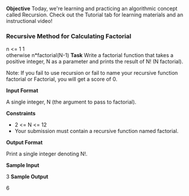 
**Objective** 
Today, we're learning and practicing an algorithmic concept called Recursion. Check out the Tutorial tab for learning materials and an instructional video!  

### Recursive Method for Calculating Factorial 
n <= 1  1  
otherwise n*factorial(N-1) 
**Task** 
Write a factorial function that takes a positive integer,  N as a parameter and prints the result of N! (N factorial).  

Note: If you fail to use recursion or fail to name your recursive function factorial or Factorial, you will get a score of 0.  

**Input Format**

A single integer, N (the argument to pass to factorial).

**Constraints**
- 2 <= N <= 12  
- Your submission must contain a recursive function named factorial.  

**Output Format**

Print a single integer denoting N!.

**Sample Input**

3
**Sample Output**

6
